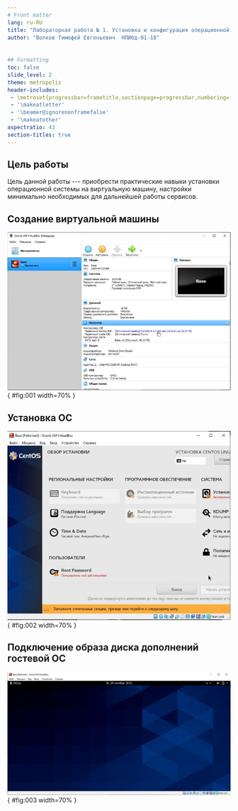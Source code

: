 ```yaml
---
# Front matter
lang: ru-RU
title: "Лабораторная работа № 1. Установка и конфигурация операционной системы на виртуальную машину"
author: "Волков Тимофей Евгеньевич  НПИбд-01-18"


## Formatting
toc: false
slide_level: 2
theme: metropolis
header-includes: 
 - \metroset{progressbar=frametitle,sectionpage=progressbar,numbering=fraction}
 - '\makeatletter'
 - '\beamer@ignorenonframefalse'
 - '\makeatother'
aspectratio: 43
section-titles: true
---
```


## Цель работы

Цель данной работы --- приобрести практические навыки установки операционной системы на виртуальную машину, настройки 
минимально необходимых для дальнейшей работы сервисов.   

## Создание виртуальной машины

![Виртуальная машина Base](image/1.jpg){ #fig:001 width=70% }

## Установка ОС

![Установка ОС](image/2.jpg){ #fig:002 width=70% }

## Подключение образа диска дополнений гостевой ОС

![Готовая виртуальная машина](image/3.jpg){ #fig:003 width=70% }
